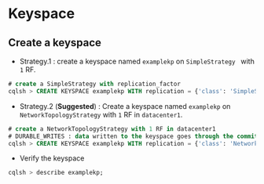 # Keyspace

## Create a keyspace

* Strategy.1 : create a keyspace named `examplekp` on `SimpleStrategy ` with `1` RF.

```sql
# create a SimpleStrategy with replication_factor
cqlsh > CREATE KEYSPACE examplekp WITH replication = {'class': 'SimpleStrategy', 'replication_factor' : '1'};
```

* Strategy.2 (**Suggested**) : Create a keyspace named `examplekp` on `NetworkTopologyStrategy` with `1` RF in `datacenter1`.

```sql
# create a NetworkTopologyStrategy with 1 RF in datacenter1
# DURABLE_WRITES : data written to the keyspace goes through the commit log (default is true)
cqlsh > CREATE KEYSPACE examplekp WITH replication = {'class': 'NetworkTopologyStrategy', 'datacenter1' : '1'} AND DURABLE_WRITES = true;
```

* Verify the keyspace

```sql
cqlsh > describe examplekp;
```








